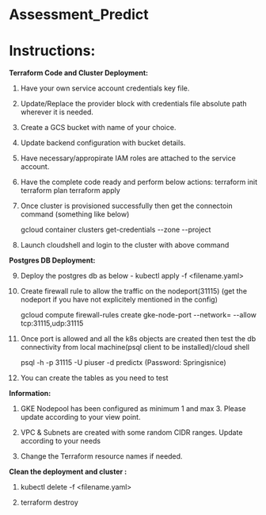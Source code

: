 # Assessment_Predict

Instructions:
=============

**Terraform Code and Cluster Deployment:**

1. Have your own service account credentials key file.
2. Update/Replace the provider block with credentials file absolute path wherever it is needed.
3. Create a GCS bucket with name of your choice.
4. Update backend configuration with bucket details.
5. Have necessary/appropirate IAM roles are attached to the service account.
6. Have the complete code ready and perform below actions:
    terraform init
    terraform plan
    terraform apply
7. Once cluster is provisioned successfully then get the connectoin command (something like below)
   
   gcloud container clusters get-credentials <clustername> --zone <zone ID> --project <Project ID>
    
8. Launch cloudshell and login to the cluster with above command
  
**Postgres DB Deployment:**
  
9. Deploy the postgres db as below - 
   kubectl apply -f <filename.yaml>
    
10. Create firewall rule to allow the traffic on the nodeport(31115) (get the nodeport if you have not explicitely mentioned in the config)
    
    gcloud compute firewall-rules create gke-node-port --network=<gke-network-interview>       --allow tcp:31115,udp:31115
    
11. Once port is allowed and all the k8s objects are created then test the db connectivity from local machine(psql client to be installed)/cloud shell
    
    psql -h <Node External IP> -p 31115 -U piuser -d predictx (Password: Springisnice)
    
12. You can create the tables as you need to test
  
**Information:**


1. GKE Nodepool has been configured as minimum 1 and max 3. Please update according to your view point.
    
2. VPC & Subnets are created with some random CIDR ranges. Update according to your needs
    
3. Change the Terraform resource names if needed.

    
**Clean the deployment and cluster :**
    
1. kubectl delete -f <filename.yaml>
    
2. terraform destroy
